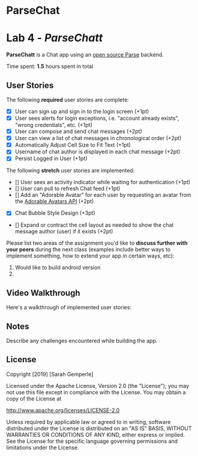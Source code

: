 # ParseChat
# Lab 4 - *ParseChatt*

**ParseChatt** is a Chat app using an [open source Parse](http://parseplatform.org/) backend.

Time spent: **1.5** hours spent in total

## User Stories

The following **required** user stories are complete:

- [X] User can sign up and sign in to the login screen (+1pt)
- [X] User sees alerts for login exceptions, i.e. "account already exists", "wrong credentials", etc. (+1pt)
- [X] User can compose and send chat messages (+2pt)
- [X] User can view a list of chat messages in chronological order (+2pt)
- [X] Automatically Adjust Cell Size to Fit Text (+1pt)
- [X] Username of chat author is displayed in each chat message (+2pt)
- [X] Persist Logged in User (+1pt)

The following **stretch** user stories are implemented:

- [] User sees an activity indicator while waiting for authentication (+1pt)
- [] User can pull to refresh Chat feed (+1pt)
- [] Add an "Adorable Avatar" for each user by requesting an avatar from the [Adorable Avatars API](https://github.com/adorableio/avatars-api) (+2pt)
- [X] Chat Bubble Style Design (+3pt)
- [] Expand or contract the cell layout as needed to show the chat message author (user) if it exists (+2pt)

Please list two areas of the assignment you'd like to **discuss further with your peers** during the next class (examples include better ways to implement something, how to extend your app in certain ways, etc):

1. Would like to build android version
2.

## Video Walkthrough

Here's a walkthrough of implemented user stories:

## Notes

Describe any challenges encountered while building the app.

## License

Copyright [2019] [Sarah Gemperle]

Licensed under the Apache License, Version 2.0 (the "License");
you may not use this file except in compliance with the License.
You may obtain a copy of the License at

http://www.apache.org/licenses/LICENSE-2.0

Unless required by applicable law or agreed to in writing, software
distributed under the License is distributed on an "AS IS" BASIS,
WITHOUT WARRANTIES OR CONDITIONS OF ANY KIND, either express or implied.
See the License for the specific language governing permissions and
limitations under the License.
